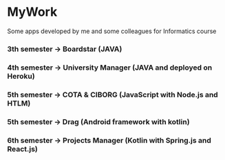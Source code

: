 # MyWork

Some apps developed by me and some colleagues for Informatics course

### 3th semester -> Boardstar (JAVA)
### 4th semester -> University Manager (JAVA and deployed on Heroku)
### 5th semester -> COTA & CIBORG (JavaScript with Node.js and HTLM)
### 5th semester -> Drag (Android framework with kotlin)
### 6th semester -> Projects Manager (Kotlin with Spring.js and React.js)
